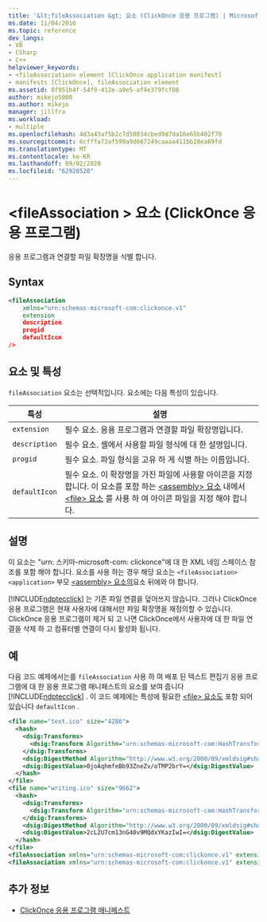```yaml
---
title: '&lt;fileAssociation &gt; 요소 (ClickOnce 응용 프로그램) | Microsoft Docs'
ms.date: 11/04/2016
ms.topic: reference
dev_langs:
- VB
- CSharp
- C++
helpviewer_keywords:
- <fileAssociation> element [ClickOnce application manifest]
- manifests [ClickOnce], fileAssociation element
ms.assetid: 8f951b4f-54f9-412e-a9e5-af4e379fcf08
author: mikejo5000
ms.author: mikejo
manager: jillfra
ms.workload:
- multiple
ms.openlocfilehash: 4d3a43af5b2c7d50034cbed9d7da16e65b402f70
ms.sourcegitcommit: 6cfffa72af599a9d667249caaaa411bb28ea69fd
ms.translationtype: MT
ms.contentlocale: ko-KR
ms.lasthandoff: 09/02/2020
ms.locfileid: "62928520"
---
```

# <a name="ltfileassociationgt-element-clickonce-application"></a>&lt;fileAssociation &gt; 요소 (ClickOnce 응용 프로그램)
응용 프로그램과 연결할 파일 확장명을 식별 합니다.

## <a name="syntax"></a>Syntax

```xml
<fileAssociation
    xmlns="urn:schemas-microsoft-com:clickonce.v1"
    extension
    description
    progid
    defaultIcon
/>
```

## <a name="elements-and-attributes"></a>요소 및 특성
 `fileAssociation` 요소는 선택적입니다. 요소에는 다음 특성이 있습니다.

|특성|설명|
|---------------|-----------------|
|`extension`|필수 요소. 응용 프로그램과 연결할 파일 확장명입니다.|
|`description`|필수 요소. 셸에서 사용할 파일 형식에 대 한 설명입니다.|
|`progid`|필수 요소. 파일 형식을 고유 하 게 식별 하는 이름입니다.|
|`defaultIcon`|필수 요소. 이 확장명을 가진 파일에 사용할 아이콘을 지정 합니다. 이 요소를 포함 하는 [ \<assembly> 요소](../deployment/assembly-element-clickonce-application.md) 내에서 [ \<file> 요소](../deployment/file-element-clickonce-application.md) 를 사용 하 여 아이콘 파일을 지정 해야 합니다.|

## <a name="remarks"></a>설명
 이 요소는 "urn: 스키마-microsoft-com: clickonce"에 대 한 XML 네임 스페이스 참조를 포함 해야 합니다. 요소를 사용 하는 경우 해당 요소는 `<fileAssociation>` `<application>` 부모 [ \<assembly> 요소의](../deployment/assembly-element-clickonce-application.md)요소 뒤에와 야 합니다.

 [!INCLUDE[ndptecclick](../deployment/includes/ndptecclick_md.md)] 는 기존 파일 연결을 덮어쓰지 않습니다. 그러나 ClickOnce 응용 프로그램은 현재 사용자에 대해서만 파일 확장명을 재정의할 수 있습니다. ClickOnce 응용 프로그램이 제거 되 고 나면 ClickOnce에서 사용자에 대 한 파일 연결을 삭제 하 고 컴퓨터별 연결이 다시 활성화 됩니다.

## <a name="example"></a>예
 다음 코드 예제에서는를 `fileAssociation` 사용 하 여 배포 된 텍스트 편집기 응용 프로그램에 대 한 응용 프로그램 매니페스트의 요소를 보여 줍니다 [!INCLUDE[ndptecclick](../deployment/includes/ndptecclick_md.md)] . 이 코드 예제에는 특성에 필요한 [ \<file> 요소도](../deployment/file-element-clickonce-application.md) 포함 되어 있습니다 `defaultIcon` .

```xml
<file name="text.ico" size="4286">
  <hash>
    <dsig:Transforms>
      <dsig:Transform Algorithm="urn:schemas-microsoft-com:HashTransforms.Identity" />
    </dsig:Transforms>
    <dsig:DigestMethod Algorithm="http://www.w3.org/2000/09/xmldsig#sha1" />
    <dsig:DigestValue>0joAqhmfeBb93ZneZv/oTMP2brY=</dsig:DigestValue>
  </hash>
</file>
<file name="writing.ico" size="9662">
  <hash>
    <dsig:Transforms>
      <dsig:Transform Algorithm="urn:schemas-microsoft-com:HashTransforms.Identity" />
    </dsig:Transforms>
    <dsig:DigestMethod Algorithm="http://www.w3.org/2000/09/xmldsig#sha1" />
    <dsig:DigestValue>2cL2U7cm13nG40v9MQdxYKazIwI=</dsig:DigestValue>
  </hash>
</file>
<fileAssociation xmlns="urn:schemas-microsoft-com:clickonce.v1" extension=".text" description="Text  Document (ClickOnce)" progid="Text.Document" defaultIcon="text.ico" />
<fileAssociation xmlns="urn:schemas-microsoft-com:clickonce.v1" extension=".writing" description="Writings (ClickOnce)" progid="Writing.Document" defaultIcon="writing.ico" />
```

## <a name="see-also"></a>추가 정보
- [ClickOnce 응용 프로그램 매니페스트](../deployment/clickonce-application-manifest.md)
